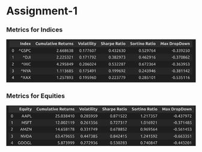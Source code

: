 # Assignment-1

### Metrics for Indices
![Indices](Indices.png)


### Metrics for Equities
![Equities](Equities.png)